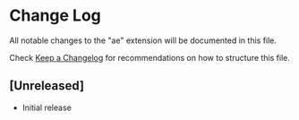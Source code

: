 # Change Log

All notable changes to the "ae" extension will be documented in this file.

Check [Keep a Changelog](http://keepachangelog.com/) for recommendations on how to structure this file.

## [Unreleased]

- Initial release